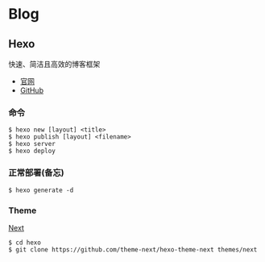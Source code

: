 # Blog

## Hexo

快速、简洁且高效的博客框架

- [官网](https://hexo.io/zh-cn/)
- [GitHub](https://github.com/hexojs/hexo)

### 命令

``` shell
$ hexo new [layout] <title>
$ hexo publish [layout] <filename>
$ hexo server
$ hexo deploy
```

### 正常部署(备忘)

``` shell
$ hexo generate -d
```

### Theme
[Next](https://github.com/theme-next/hexo-theme-next)

```shell
$ cd hexo
$ git clone https://github.com/theme-next/hexo-theme-next themes/next
```